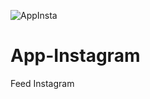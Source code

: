 ![AppInsta](https://user-images.githubusercontent.com/79226722/129639610-f4b1c8c3-e308-4038-b267-a5bb6fcae14e.png)
# App-Instagram
Feed Instagram
